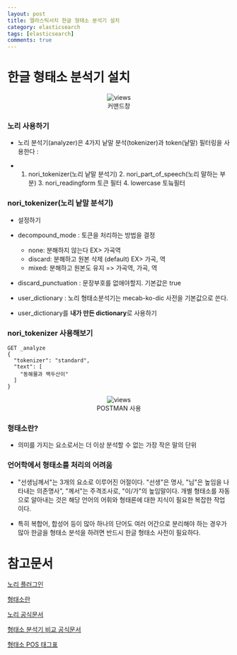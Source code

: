 ```yaml
---
layout: post
title: 엘라스틱서치 한글 형태소 분석기 설치
category: elasticsearch
tags: [elasticsearch]
comments: true
---
```


# 한글 형태소 분석기 설치



<center>
<figure>
<img src="https://imgur.com/W9B69p1.png" alt="views">
<figcaption>커맨드창</figcaption>
</figure>
</center>

### 노리 사용하기

- 노리 분석기(analyzer)은 4가지 낱말 분석(tokenizer)과 token(낱말) 필터링을 사용한다 :

- 1. nori_tokenizer(노리 낱말 분석기) 2. nori_part_of_speech(노리 말하는 부분) 3. nori_readingform 토큰 필터 4. lowercase 토늨필터

### nori_tokenizer(노리 낱말 분석기)

- 설정하기

- decompound_mode : 토큰을 처리하는 방법을 결정
  - none: 분해하지 않는다 EX> 가곡역
  - discard: 분해하고 원본 삭제 (default) EX> 가곡, 역
  - mixed: 분해하고 원본도 유지 => 가곡역, 가곡, 역

- discard_punctuation : 문장부호를 없애야할지. 기본값은 true

- user_dictionary : 노리 형태소분석기는 mecab-ko-dic 사전을 기본값으로 쓴다.

- user_dictionary를 **내가 만든 dictionary**로 사용하기

### nori_tokenizer 사용해보기

```
GET _analyze
{
  "tokenizer": "standard",
  "text": [
    "동해물과 백두산이"
  ]
}
```

<center>
<figure>
<img src="https://imgur.com/0eIVMiR.png" alt="views">
<figcaption>POSTMAN 사용</figcaption>
</figure>
</center>




### 형태소란?

- 의미를 가지는 요소로서는 더 이상 분석할 수 없는 가장 작은 말의 단위

### 언어학에서 형태소를 처리의 어려움

- "선생님께서"는 3개의 요소로 이루어진 어절이다. "선생"은 명사, "님"은 높임을 나타내는 의존명사", "께서"는 주격조사로, "이/가"의 높임말이다. 개별 형태소를 자동으로 알아내는 것은 해당 언어의 어휘와 형태론에 대한 지식이 필요한 복잡한 작업이다.

- 특히 복합어, 합성어 등이 많아 하나의 단어도 여러 어간으로 분리해야 하는 경우가 많아 한글을 형태소 분석을 하려면 반드시 한글 형태소 사전이 필요하다.


# 참고문서

[노리 플러그인](https://www.elastic.co/guide/en/elasticsearch/plugins/current/analysis-nori.html)

[형태소란](https://ratsgo.github.io/korean%20linguistics/2017/03/20/morpheme/)


[노리 공식문서](https://www.elastic.co/kr/blog/nori-the-official-elasticsearch-plugin-for-korean-language-analysis)

[형태소 분석기 비교 공식문서](https://www.elastic.co/kr/blog/using-korean-analyzers)

[형태소 POS 태그표](http://kkma.snu.ac.kr/documents/?doc=postag)